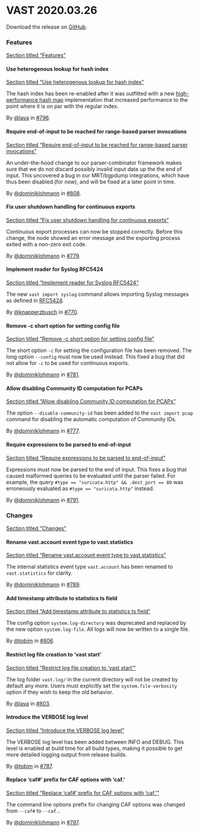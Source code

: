 # VAST 2020.03.26

Download the release on [GitHub](https://github.com/tenzir/tenzir/releases/tag/2020.03.26).

### Features

[Section titled “Features”](#features)

#### Use heterogenous lookup for hash index

[Section titled “Use heterogenous lookup for hash index”](#use-heterogenous-lookup-for-hash-index)

The hash index has been re-enabled after it was outfitted with a new [high-performance hash map](https://github.com/Tessil/robin-map/) implementation that increased performance to the point where it is on par with the regular index.

By [@lava](https://github.com/lava) in [#796](https://github.com/tenzir/tenzir/pull/796).

#### Require end-of-input to be reached for range-based parser invocations

[Section titled “Require end-of-input to be reached for range-based parser invocations”](#require-end-of-input-to-be-reached-for-range-based-parser-invocations)

An under-the-hood change to our parser-combinator framework makes sure that we do not discard possibly invalid input data up the the end of input. This uncovered a bug in our MRT/bgpdump integrations, which have thus been disabled (for now), and will be fixed at a later point in time.

By [@dominiklohmann](https://github.com/dominiklohmann) in [#808](https://github.com/tenzir/tenzir/pull/808).

#### Fix user shutdown handling for continuous exports

[Section titled “Fix user shutdown handling for continuous exports”](#fix-user-shutdown-handling-for-continuous-exports)

Continuous export processes can now be stopped correctly. Before this change, the node showed an error message and the exporting process exited with a non-zero exit code.

By [@dominiklohmann](https://github.com/dominiklohmann) in [#779](https://github.com/tenzir/tenzir/pull/779).

#### Implement reader for Syslog RFC5424

[Section titled “Implement reader for Syslog RFC5424”](#implement-reader-for-syslog-rfc5424)

The new `vast import syslog` command allows importing Syslog messages as defined in [RFC5424](https://tools.ietf.org/html/rfc5424).

By [@knapperzbusch](https://github.com/knapperzbusch) in [#770](https://github.com/tenzir/tenzir/pull/770).

#### Remove -c short option for setting config file

[Section titled “Remove -c short option for setting config file”](#remove--c-short-option-for-setting-config-file)

The short option `-c` for setting the configuration file has been removed. The long option `--config` must now be used instead. This fixed a bug that did not allow for `-c` to be used for continuous exports.

By [@dominiklohmann](https://github.com/dominiklohmann) in [#781](https://github.com/tenzir/tenzir/pull/781).

#### Allow disabling Community ID computation for PCAPs

[Section titled “Allow disabling Community ID computation for PCAPs”](#allow-disabling-community-id-computation-for-pcaps)

The option `--disable-community-id` has been added to the `vast import pcap` command for disabling the automatic computation of Community IDs.

By [@dominiklohmann](https://github.com/dominiklohmann) in [#777](https://github.com/tenzir/tenzir/pull/777).

#### Require expressions to be parsed to end-of-input

[Section titled “Require expressions to be parsed to end-of-input”](#require-expressions-to-be-parsed-to-end-of-input)

Expressions must now be parsed to the end of input. This fixes a bug that caused malformed queries to be evaluated until the parser failed. For example, the query `#type == "suricata.http" && .dest_port == 80` was erroneously evaluated as `#type == "suricata.http"` instead.

By [@dominiklohmann](https://github.com/dominiklohmann) in [#791](https://github.com/tenzir/tenzir/pull/791).

### Changes

[Section titled “Changes”](#changes)

#### Rename vast.account event type to vast.statistics

[Section titled “Rename vast.account event type to vast.statistics”](#rename-vastaccount-event-type-to-vaststatistics)

The internal statistics event type `vast.account` has been renamed to `vast.statistics` for clarity.

By [@dominiklohmann](https://github.com/dominiklohmann) in [#789](https://github.com/tenzir/tenzir/pull/789).

#### Add timestamp attribute to statistics ts field

[Section titled “Add timestamp attribute to statistics ts field”](#add-timestamp-attribute-to-statistics-ts-field)

The config option `system.log-directory` was deprecated and replaced by the new option `system.log-file`. All logs will now be written to a single file.

By [@tobim](https://github.com/tobim) in [#806](https://github.com/tenzir/tenzir/pull/806).

#### Restrict log file creation to ‘vast start’

[Section titled “Restrict log file creation to ‘vast start’”](#restrict-log-file-creation-to-vast-start)

The log folder `vast.log/` in the current directory will not be created by default any more. Users must explicitly set the `system.file-verbosity` option if they wish to keep the old behavior.

By [@lava](https://github.com/lava) in [#803](https://github.com/tenzir/tenzir/pull/803).

#### Introduce the VERBOSE log level

[Section titled “Introduce the VERBOSE log level”](#introduce-the-verbose-log-level)

The VERBOSE log level has been added between INFO and DEBUG. This level is enabled at build time for all build types, making it possible to get more detailed logging output from release builds.

By [@tobim](https://github.com/tobim) in [#787](https://github.com/tenzir/tenzir/pull/787).

#### Replace ‘caf#’ prefix for CAF options with ‘caf.’

[Section titled “Replace ‘caf#’ prefix for CAF options with ‘caf.’”](#replace-caf-prefix-for-caf-options-with-caf)

The command line options prefix for changing CAF options was changed from `--caf#` to `--caf.`.

By [@dominiklohmann](https://github.com/dominiklohmann) in [#797](https://github.com/tenzir/tenzir/pull/797).